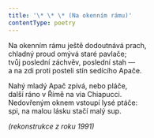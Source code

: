 ```yaml
---
title: '\* \* \* (Na okenním rámu)'
contentType: poetry
---
```


<section>

Na okenním rámu ještě dodoutnává prach,  
chladný proud omývá staré pavlače;  
tvůj poslední záchvěv, poslední stah —  
a na zdi proti posteli stín sedícího Apače.

Nahý mladý Apač zpívá, nebo pláče,  
další ráno v Římě na via Chiapucci.  
Nedovřeným oknem vstoupí lysé ptáče:  
spi, na malou lásku stačí malý sup.

_(rekonstrukce z roku 1991)_

</section>
